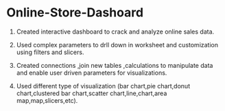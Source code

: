 # Online-Store-Dashoard
1. Created interactive dashboard to crack and analyze online sales data.


3. Used complex parameters to drll down in worksheet and customization using filters and slicers.


5. Created connections ,join new tables ,calculations to manipulate data and enable user driven parameters for visualizations.


7. Used different type of visualization (bar chart,pie chart,donut chart,clustered bar chart,scatter chart,line,chart,area map,map,slicers,etc).
